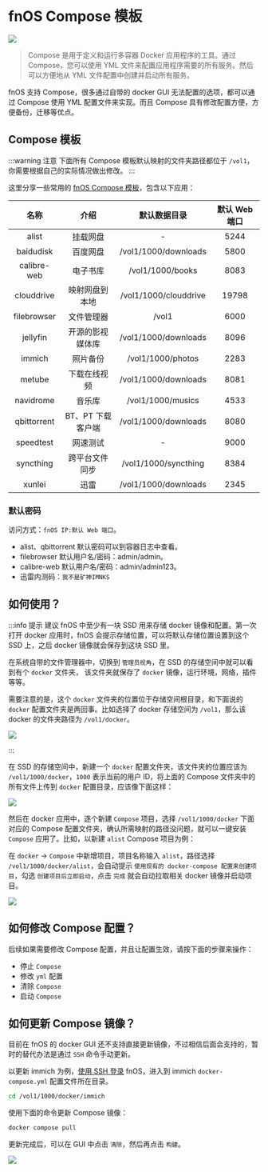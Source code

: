 # fnOS Compose 模板

![](https://img.slarker.me/wiki/d1f910c1b4c74765ba2754b10c8002e3.jpeg)

> Compose 是用于定义和运行多容器 Docker 应用程序的工具。通过 Compose，您可以使用 YML 文件来配置应用程序需要的所有服务。然后可以方便地从 YML 文件配置中创建并启动所有服务。

fnOS 支持 Compose，很多通过自带的 docker GUI 无法配置的选项，都可以通过 Compose 使用 YML 配置文件来实现。而且 Compose 具有修改配置方便，方便备份，迁移等优点。

## Compose 模板

:::warning 注意
下面所有 Compose 模板默认映射的文件夹路径都位于 `/vol1`，你需要根据自己的实际情况做出修改。
:::

这里分享一些常用的 [fnOS Compose 模板](https://www.123pan.com/s/1JKMjv-ICao)，包含以下应用：

| 名称        |     介绍      |  默认数据目录 | 默认 Web 端口 |
| :-------------: | :-----------: | :----: | :----: |
| alist       | 挂载网盘 | - | 5244 | 
| baidudisk       | 百度网盘 | /vol1/1000/downloads | 5800 |
|  calibre-web      |   电子书库   |  /vol1/1000/books | 8083 |
|  clouddrive |   映射网盘到本地    |   /vol1/1000/clouddrive | 19798 |
|  filebrowser |   文件管理器    |   /vol1 | 6000 |
|  jellyfin |   开源的影视媒体库    |   /vol1/1000/downloads | 8096 |
|  immich |   照片备份    |   /vol1/1000/photos | 2283 |
|  metube |   下载在线视频    |   /vol1/1000/downloads | 8081 |
|  navidrome |   音乐库    |   /vol1/1000/musics | 4533 |
|  qbittorrent |   BT、PT 下载客户端    |   /vol1/1000/downloads | 8080 |
|  speedtest |   网速测试    |   - | 9000 |
|  syncthing |   跨平台文件同步    |   /vol1/1000/syncthing | 8384 |
|  xunlei |   迅雷    |   /vol1/1000/downloads | 2345 |

### 默认密码

访问方式：`fnOS IP:默认 Web 端口`。

- alist、qbittorrent 默认密码可以到容器日志中查看。
- filebrowser 默认用户名/密码：admin/admin。
- calibre-web 默认用户名/密码：admin/admin123。
- 迅雷内测码：`我不是矿神IMNKS`

## 如何使用？

:::info 提示
建议 fnOS 中至少有一块 SSD 用来存储 docker 镜像和配置。第一次打开 docker 应用时，fnOS 会提示存储位置，可以将默认存储位置设置到这个 SSD 上，之后 docker 镜像就会保存到这块 SSD 里。

在系统自带的文件管理器中，切换到 `管理员视角`，在 SSD 的存储空间中就可以看到有个 `docker` 文件夹， 该文件夹就保存了 `docker` 镜像，运行环境，网络，插件等等。

需要注意的是，这个 `docker` 文件夹的位置位于存储空间根目录，和下面说的 `docker` 配置文件夹是两回事。比如选择了 docker 存储空间为 `/vol1`，那么该 docker 的文件夹路径为 `/vol1/docker`。

![](https://img.slarker.me/wiki/b7f53b07cf85475086fe98213b4aa363.png)

:::

在 SSD 的存储空间中，新建一个 `docker` 配置文件夹，该文件夹的位置应该为 `/vol1/1000/docker`，`1000` 表示当前的用户 ID，将上面的 Compose 文件夹中的所有文件上传到 `docker` 配置目录，应该像下面这样：

![](https://img.slarker.me/wiki/1e5e847f1af14f93b5bd17ca9aedbea6.png)

然后在 docker 应用中，逐个新建 `Compose` 项目，选择 `/vol1/1000/docker` 下面对应的 Compose 配置文件夹，确认所需映射的路径没问题，就可以一键安装 `Compose` 应用了。比如，以新建 `alist` Compose 项目为例：

在 `docker` -> `Compose` 中新增项目，项目名称输入 `alist`，路径选择 `/vol1/1000/docker/alist`，会自动提示 `使用现有的 docker-compose 配置来创建项目`，勾选 `创建项目后立即启动`，点击 `完成` 就会自动拉取相关 docker 镜像并启动项目。

![](https://img.slarker.me/wiki/910ff73f8ac54ddbbd60b7047dc7b56e.png)

## 如何修改 Compose 配置？

后续如果需要修改 Compose 配置，并且让配置生效，请按下面的步骤来操作：

- 停止 `Compose`
- 修改 `yml` 配置
- 清除 `Compose`
- 启动 `Compose`

## 如何更新 Compose 镜像？

目前在 fnOS 的 docker GUI 还不支持直接更新镜像，不过相信后面会支持的，暂时的替代办法是通过 `SSH` 命令手动更新。

以更新 immich 为例，[使用 SSH 登录](/fnos/ssh.md) fnOS，进入到 immich `docker-compose.yml` 配置文件所在目录。

```sh
cd /vol1/1000/docker/immich
```

使用下面的命令更新 Compose 镜像：

```sh
docker compose pull
```

更新完成后，可以在 GUI 中点击 `清除`，然后再点击 `构建`。

![](https://img.slarker.me/wiki/a76e77b20c2b4a26832339fcff3349fe.png)